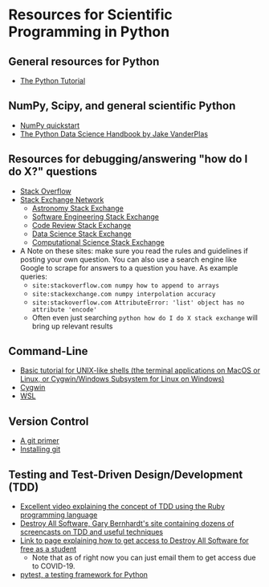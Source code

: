 # Resources for Scientific Programming in Python


## General resources for Python
 - [The Python Tutorial](https://docs.python.org/3/tutorial/)


## NumPy, Scipy, and general scientific Python
 - [NumPy quickstart](https://numpy.org/devdocs/user/quickstart.html)
 - [The Python Data Science Handbook by Jake VanderPlas](https://jakevdp.github.io/PythonDataScienceHandbook/)


## Resources for debugging/answering "how do I do X?" questions
 - [Stack Overflow](https://stackoverflow.com/)
 - [Stack Exchange Network](https://stackexchange.com/)
   - [Astronomy Stack Exchange](https://astronomy.stackexchange.com/)
   - [Software Engineering Stack Exchange](https://softwareengineering.stackexchange.com/)
   - [Code Review Stack Exchange](https://codereview.stackexchange.com/)
   - [Data Science Stack Exchange](https://datascience.stackexchange.com/)
   - [Computational Science Stack Exchange](https://scicomp.stackexchange.com/)
 - A Note on these sites: make sure you read the rules and guidelines if posting your own question. You can also use a search engine like Google to scrape for answers to a question you have. As example queries:
   - `site:stackoverflow.com numpy how to append to arrays`
   - `site:stackexchange.com numpy interpolation accuracy`
   - `site:stackoverflow.com AttributeError: 'list' object has no attribute 'encode'`
   - Often even just searching `python how do I do X stack exchange` will bring up relevant results


## Command-Line
 - [Basic tutorial for UNIX-like shells (the terminal applications on MacOS or Linux, or Cygwin/Windows Subsystem for Linux on Windows)](https://linuxjourney.com/lesson/the-shell)
 - [Cygwin](https://www.cygwin.com/)
 - [WSL](https://docs.microsoft.com/en-us/windows/wsl/install-win10)


## Version Control
 - [A git primer](https://danielmiessler.com/study/git/)
 - [Installing git](https://git-scm.com/book/en/v2/Getting-Started-Installing-Git)


## Testing and Test-Driven Design/Development (TDD)
 - [Excellent video explaining the concept of TDD using the Ruby programming language](https://www.youtube.com/watch?v=tdNnN5yTIeM)
 - [Destroy All Software, Gary Bernhardt's site containing dozens of screencasts on TDD and useful techniques](https://www.destroyallsoftware.com/screencasts/catalog)
 - [Link to page explaining how to get access to Destroy All Software for free as a student](https://www.destroyallsoftware.com/postcard)
   - Note that as of right now you can just email them to get access due to COVID-19.
 - [pytest, a testing framework for Python](https://docs.pytest.org/en/latest/getting-started.html)
